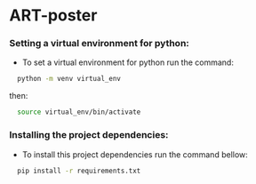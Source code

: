 # ART-poster

### Setting a virtual environment for python:

- To set a virtual environment for python run the command:

```sh
  python -m venv virtual_env
```

then:

```sh
  source virtual_env/bin/activate
```

### Installing the project dependencies:

- To install this project dependencies run the command bellow:

```sh
  pip install -r requirements.txt
```
